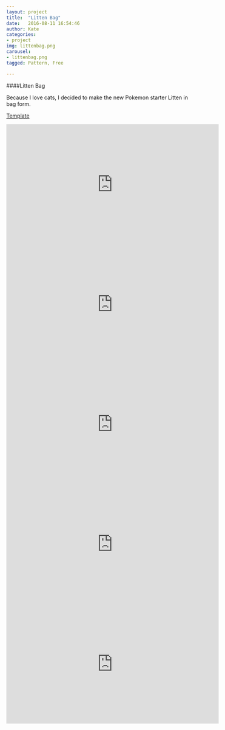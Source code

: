 ```yaml
---
layout: project
title:  "Litten Bag"
date:   2016-08-11 16:54:46
author: Kate
categories:
- project
img: littenbag.png
carousel:
- littenbag.png
tagged: Pattern, Free

---
```

####Litten Bag

Because I love cats, I decided to make the new Pokemon starter Litten in bag form.

<p><a href="http://orig00.deviantart.net/58c2/f/2016/232/7/7/litten_by_snugglefactory-daepkae.pdf" class="btn btn-theme">Template</a></p>

<iframe width="560" height="315" src="https://www.youtube.com/embed/CTkI5W6cL5k" frameborder="0" allowfullscreen></iframe>
<iframe width="560" height="315" src="https://www.youtube.com/embed/EUyH0AWQnO0" frameborder="0" allowfullscreen></iframe>
<iframe width="560" height="315" src="https://www.youtube.com/embed/h7MqRTmEzOU" frameborder="0" allowfullscreen></iframe>
<iframe width="560" height="315" src="https://www.youtube.com/embed/B6hMtg3p0Lk" frameborder="0" allowfullscreen></iframe>
<iframe width="560" height="315" src="https://www.youtube.com/embed/6XFuYHjfNDA" frameborder="0" allowfullscreen></iframe>